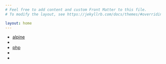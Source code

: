 ```yaml
---
# Feel free to add content and custom Front Matter to this file.
# To modify the layout, see https://jekyllrb.com/docs/themes/#overriding-theme-defaults

layout: home
---
```


- [alpine](/alpine)
- </laravel>
- [php](/php)
- </python>
- </ubuntu>
